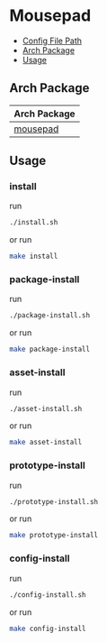 

# Mousepad

* [Config File Path](#config-file-path)
* [Arch Package](#arch-package)
* [Usage](#usage)




## Arch Package

| Arch Package |
| ------------ |
| [mousepad](https://archlinux.org/packages/extra/x86_64/mousepad/) |




## Usage


### install

run

``` sh
./install.sh
```

or run

``` sh
make install
```


### package-install

run

``` sh
./package-install.sh
```

or run

``` sh
make package-install
```


### asset-install

run

``` sh
./asset-install.sh
```

or run

``` sh
make asset-install
```


### prototype-install

run

``` sh
./prototype-install.sh
```

or run

``` sh
make prototype-install
```


### config-install

run

``` sh
./config-install.sh
```

or run

``` sh
make config-install
```
